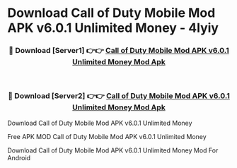 # Download Call of Duty Mobile Mod APK v6.0.1 Unlimited Money - 4lyiy



<div align="center">
<h3>🔴 Download [Server1] 👉👉 <a href="https://momento.my/?title=Call_of_Duty_Mobile_Mod_APK_v6.0.1_Unlimited_Money">Call of Duty Mobile Mod APK v6.0.1 Unlimited Money Mod Apk</a></h3><br>

<h3>🔴 Download [Server2] 👉👉 <a href="https://momento.my/?title=Call_of_Duty_Mobile_Mod_APK_v6.0.1_Unlimited_Money">Call of Duty Mobile Mod APK v6.0.1 Unlimited Money Mod Apk</a></h3>
</div>



Download Call of Duty Mobile Mod APK v6.0.1 Unlimited Money 

Free APK MOD Call of Duty Mobile Mod APK v6.0.1 Unlimited Money 

Download Call of Duty Mobile Mod APK v6.0.1 Unlimited Money Mod For Android
